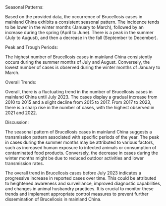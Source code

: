Seasonal Patterns:

Based on the provided data, the occurrence of Brucellosis cases in mainland China exhibits a consistent seasonal pattern. The incidence tends to be lower in the winter months (January to March), followed by an increase during the spring (April to June). There is a peak in the summer (July to August), and then a decrease in the fall (September to December).

Peak and Trough Periods:

The highest number of Brucellosis cases in mainland China consistently occurs during the summer months of July and August. Conversely, the lowest number of cases is observed during the winter months of January to March.

Overall Trends:

Overall, there is a fluctuating trend in the number of Brucellosis cases in mainland China until July 2023. The cases display a gradual increase from 2010 to 2015 and a slight decline from 2015 to 2017. From 2017 to 2023, there is a sharp rise in the number of cases, with the highest observed in 2021 and 2022.

Discussion:

The seasonal pattern of Brucellosis cases in mainland China suggests a transmission pattern associated with specific periods of the year. The peak in cases during the summer months may be attributed to various factors, such as increased human exposure to infected animals or consumption of contaminated food products. Conversely, the decrease in cases during the winter months might be due to reduced outdoor activities and lower transmission rates.

The overall trend in Brucellosis cases before July 2023 indicates a progressive increase in reported cases over time. This could be attributed to heightened awareness and surveillance, improved diagnostic capabilities, and changes in animal husbandry practices. It is crucial to monitor these trends and implement appropriate control measures to prevent further dissemination of Brucellosis in mainland China.